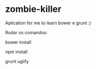 # zombie-killer
Aplication for me to learn bower e grunt :)

Rodar os comandos:

bower install

npm install

grunt uglify
